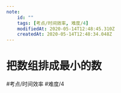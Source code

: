 ```yaml
---
note:
    id: ""
    tags: [考点/时间效率, 难度/4]
    modifiedAt: 2020-05-14T12:48:45.310Z
    createdAt: 2020-05-14T12:48:34.048Z
---
```

# 把数组排成最小的数
#考点/时间效率 #难度/4 